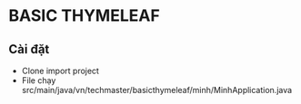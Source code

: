 # BASIC THYMELEAF

## Cài đặt

-   Clone import project
-   File chạy src/main/java/vn/techmaster/basicthymeleaf/minh/MinhApplication.java
